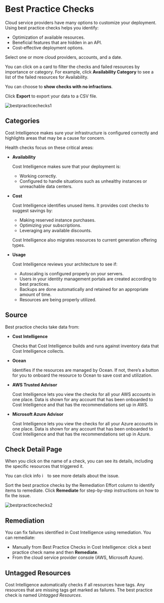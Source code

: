 # Best Practice Checks  

Cloud service providers have many options to customize your deployment. Using best practice checks helps you identify:
* Optimization of available resources.
* Beneficial features that are hidden in an API.
* Cost-effective deployment options.

Select one or more cloud providers, accounts, and a date.

You can click on a card to filter the checks and failed resources by importance or category. For example, click **Availability Category** to see a list of the failed resources for Availability.

You can choose to **show checks with no infractions**. 

Click **Export** to export your data to a CSV file.

![bestpracticechecks1](https://github.com/user-attachments/assets/16a1c43f-708a-46ee-83b3-8c9b345914b8)

## Categories

Cost Intelligence makes sure your infrastructure is configured correctly and highlights areas that may be a cause for concern.

Health checks focus on these critical areas:

* **Availability**

  Cost Intelligence makes sure that your deployment is:
   * Working correctly.
   * Configured to handle situations such as unhealthy instances or unreachable data centers.
* **Cost**

  Cost Intelligence identifies unused items. It provides cost checks to suggest savings by:
   * Making reserved instance purchases.
   * Optimizing your subscriptions.
   * Leveraging any available discounts.

  Cost Intelligence also migrates resources to current generation offering types.

* **Usage**

  Cost Intelligence reviews your architecture to see if:
   * Autoscaling is configured properly on your servers.
   * Users in your identity management portals are created according to best practices.
   * Backups are done automatically and retained for an appropriate amount of time.
   * Resources are being properly utilized.

## Source

Best practice checks take data from:

* **Cost Intelligence**

   Checks that Cost Intelligence builds and runs against inventory data that Cost Intelligence collects.

* **Ocean**

   Identifies if the resources are managed by Ocean. If not, there’s a button for you to onboard the resource to Ocean to save cost and utilization.

* **AWS Trusted Advisor**

  Cost Intelligence lets you view the checks for all your AWS accounts in one place. Data is shown for any account that has been onboarded to Cost Intelligence and that has the recommendations set up in AWS.

* **Microsoft Azure Advisor**

   Cost Intelligence lets you view the checks for all your Azure accounts in one place. Data is shown for any account that has been onboarded to Cost Intelligence and that has the recommendations set up in Azure.


## Check Detail Page

When you click on the name of a check, you can see its details, including the specific resources that triggered it.

You can click info <img height="14" alt="i" src="https://github.com/user-attachments/assets/534c7442-32fe-48c1-996b-d54d9f956281"> to see more details about the issue.

Sort the best practice checks by the Remediation Effort column to identify items to remediate. Click **Remediate** for step-by-step instructions on how to fix the issue.

![bestpracticechecks2](https://github.com/user-attachments/assets/d734dde0-224e-41a4-9f14-40914fdde363)


## Remediation

You can fix failures identified in Cost Intelligence using remediation. You can remediate:

* Manually from Best Practice Checks in Cost Intelligence: click a best practice check name and then **Remediate**.
* From the cloud service provider console (AWS, Microsoft Azure).

## Untagged Resources

Cost Intelligence automatically checks if all resources have tags. Any resources that are missing tags get marked as failures. The best practice check is named <i>Untagged Resources</i>.
